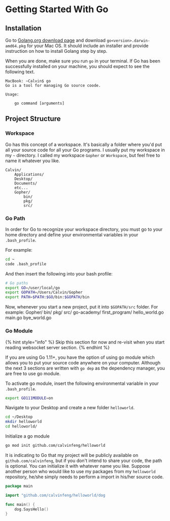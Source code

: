 # Getting Started With Go

## Installation

Go to [Golang.org download page](https://golang.org/dl/) and download `go<version>.darwin-amd64.pkg` for your Mac OS. It should include an installer and provide instruction on how to install Golang step by step.

When you are done, make sure you run `go` in your terminal. If Go has been successfully installed on your machine, you should expect to see the following text.

```text
MacBook: ~Calvin$ go
Go is a tool for managing Go source coode.

Usage:

    go command [arguments]
```

## Project Structure

### Workspace

Go has this concept of a workspace. It's basically a folder where you'd put all your source code for all your Go programs. I usually put my workspace in my `~` directory. I called my workspace `Gopher` or `Workspace`, but feel free to name it whatever you like.

```text
Calvin/
    Applications/
    Desktop/
    Documents/
    etc...
    Gopher/
        bin/
        pkg/
        src/
```

### Go Path

In order for Go to recognize your workspace directory, you must go to your home directory and define your environmental variables in your `.bash_profile`.

For example:

```bash
cd ~
code .bash_profile
```

And then insert the following into your bash profile:

```bash
# Go paths
export GO=/user/local/go
export GOPATH=/Users/Calvin/Gopher
export PATH=$PATH:$GO/bin:$GOPATH/bin
```

Now, whenever you start a new project, put it into `$GOPATH/src` folder. For example: Gopher/ bin/ pkg/ src/ go-academy/ first\_program/ hello\_world.go main.go bye\_world.go

### Go Module

{% hint style="info" %}
Skip this section for now and re-visit when you start reading websocket server section. 
{% endhint %}

If you are using Go 1.11+, you have the option of using go module which allows you to put your source code anywhere on your computer. Although the next 3 sections are written with `go dep` as the dependency manager, you are free to use go module.

To activate go module, insert the following environmental variable in your `.bash_profile`.

```bash
export GO111MODULE=on
```

Navigate to your Desktop and create a new folder `helloworld`.

```bash
cd ~/Desktop
mkdir helloworld
cd helloworld/
```

Initialize a go module

```bash
go mod init github.com/calvinfeng/helloworld
```

It is indicating to Go that my project will be publicly available on `github.com/calvinfeng`, but if you don't intend to share your code, the path is optional. You can initialize it with whatever name you like. Suppose another person who would like to use my packages from my `helloworld` repository, he/she simply needs to perform a import in his/her source code.

```go
package main

import "github.com/calvinfeng/helloworld/dog

func main() {
    dog.SaysHello()
}
```

